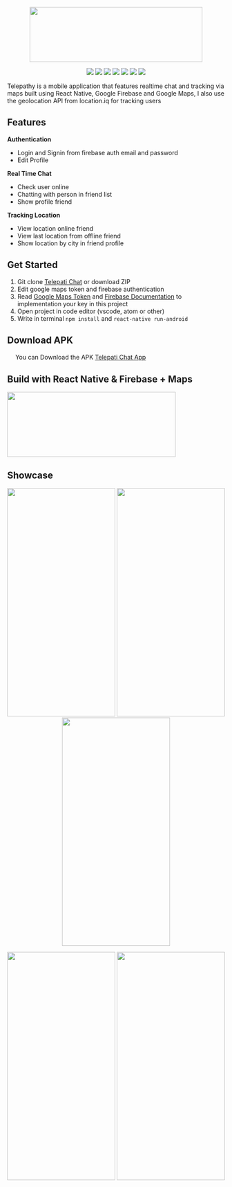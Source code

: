<p align="center">
  <img width="400" height="127" src="https://i.ibb.co/3yK4zLt/telepati-logo.png">
</p>

<p align="center">
<img src="https://img.shields.io/badge/react_native-0.61.3-blue">
<img src="https://img.shields.io/badge/firebase-7.3.0-brightgreen">
<img src="https://img.shields.io/badge/react_navigation-4.0.10-yellow">
<img src="https://img.shields.io/badge/native_base-2.13.8-purple">
<img src="https://img.shields.io/badge/react_native_maps-7.1.1-orange">
<img src="https://img.shields.io/badge/async_storage-1.6.2-red">
<img src="https://img.shields.io/badge/rn_fetch_blob-0.11.2-blueviolet">
</p>

Telepathy is a mobile application that features realtime chat and tracking via maps built using React Native, Google Firebase and Google Maps, I also use the geolocation API from location.iq for tracking users

## Features
<b> Authentication </b>
 - Login and Signin from firebase auth email and password
 - Edit Profile

<b>Real Time Chat</b>
 - Check user online
 - Chatting with person in friend list
 - Show profile friend

<b>Tracking Location</b>
 - View location online friend
 - View last location from offline friend
 - Show location by city in friend profile 

## Get Started

 1. Git clone [Telepati Chat](https://github.com/Derida23/TelepatiChat-ReactNative) or download ZIP
 2. Edit google maps token and firebase authentication 
 3. Read [Google Maps Token](https://codeburst.io/react-native-google-map-with-react-native-maps-572e3d3eee14) and [Firebase Documentation](https://firebase.google.com/docs) to implementation your key in this project
 4. Open project in code editor (vscode, atom or other)
 5. Write in terminal ``npm install`` and ``react-native run-android``

## Download APK
<img width="15" height="15" src="https://cdn1.iconfinder.com/data/icons/logotypes/32/google-drive-512.png"> You can Download the APK [Telepati Chat App](http://bit.ly/APK-Telepati)


## Build with React Native & Firebase + Maps

 <img width="390" height="150" src="https://miro.medium.com/max/1200/1*rm_JpFtoORkBp0TcCOWq2Q.png">

## Showcase
<p align="center">
<img width="250" height="527" src="https://i.ibb.co/09YzYrL/Screenshot-20191125-205703-Telepati-Chat.jpg">    <img width="250" height="527" src="https://i.ibb.co/hYR0tHq/Screenshot-20191125-205738-Telepati-Chat.jpg">    <img width="250" height="527" src="https://i.ibb.co/Smy784B/Screenshot-20191125-205807-Telepati-Chat.jpg">
</p>

<p align="center">
<img width="250" height="527" src="https://i.ibb.co/JrWQkZf/Screenshot-20191125-205810-Telepati-Chat.jpg">    <img width="250" height="527" src="https://i.ibb.co/Z12b0Wx/Screenshot-20191125-210024-Telepati-Chat.jpg">
</p>
